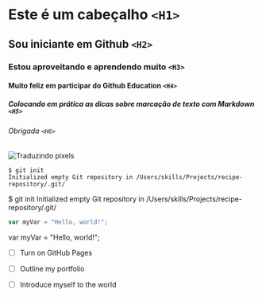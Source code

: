 # Este é um cabeçalho `<H1>`
## Sou iniciante em Github `<H2>`
### Estou aproveitando e aprendendo muito `<H3>`
#### Muito feliz em participar do Github Education `<H4>`
##### Colocando em prática as dicas sobre marcação de texto com Markdown `<H5>`
###### Obrigada `<H6>` 


![Traduzindo pixels](https://i.sstatic.net/rHVKc.png) 

```
$ git init
Initialized empty Git repository in /Users/skills/Projects/recipe-repository/.git/
```

$ git init
Initialized empty Git repository in /Users/skills/Projects/recipe-repository/.git/

``` javascript
var myVar = "Hello, world!";
```

var myVar = "Hello, world!"; 

- [ ] Turn on GitHub Pages
- [ ] Outline my portfolio
- [ ] Introduce myself to the world



